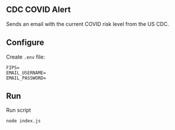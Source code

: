 CDC COVID Alert
---------------

Sends an email with the current COVID risk level from the US CDC.

## Configure

Create `.env` file:

```
FIPS=
EMAIL_USERNAME=
EMAIL_PASSWORD=
```

## Run

Run script

```sh
node index.js
```
